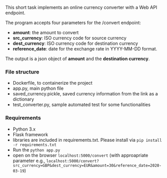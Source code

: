 
This short task implements an online currency converter with a Web API endpoint.

The program accepts four parameters for the /convert endpoint:

- **amount**: the amount to convert
- **src_currency**: ISO currency code for source currency
- **dest_currency**: ISO currency code for destination currency
- **reference_date**: date for the exchange rate in YYYY-MM-DD format.

The output is a json object of **amount** and the **destination currency**.

### File structure
- Dockerfile, to containerize the project
- app.py, main python file
- saved_currency.pickle, saved currency information from the link as a dictionary
- test_converter.py, sample automated test for some functionalities

### Requirements

- Python 3.x 
- Flask framework
- libraries are included in requirements.txt. Please install via `pip install -r requirements.txt`
- Run the `python app.py`
- open on the browser `localhost:5000/convert` (with approapriate parameter
e.g., `localhost:5000/convert?src_currency=GBP&dest_currency=EUR&amount=30&reference_date=2020-03-19`)